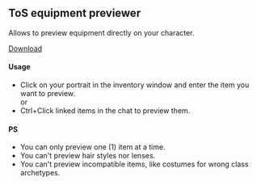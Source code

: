 ## ToS equipment previewer
Allows to preview equipment directly on your character.

[Download](https://github.com/Grita/dressup/releases)

#### Usage
- Click on your portrait in the inventory window and enter the item you want to preview.  
or
- Ctrl+Click linked items in the chat to preview them.

#### PS
- You can only preview one (1) item at a time.
- You can't preview hair styles nor lenses.
- You can't preview incompatible items, like costumes for wrong class archetypes.

